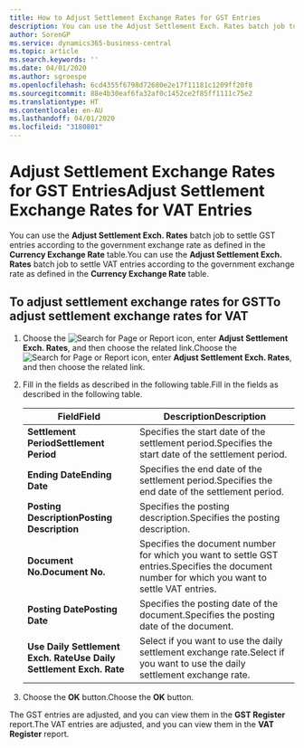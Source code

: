 ```yaml
---
title: How to Adjust Settlement Exchange Rates for GST Entries
description: You can use the Adjust Settlement Exch. Rates batch job to settle GST entries according to the government exchange rate as defined in the **Currency Exchange Rate** table.
author: SorenGP
ms.service: dynamics365-business-central
ms.topic: article
ms.search.keywords: ''
ms.date: 04/01/2020
ms.author: sgroespe
ms.openlocfilehash: 6cd4355f6798d72680e2e17f11181c1209ff20f8
ms.sourcegitcommit: 88e4b30eaf6fa32af0c1452ce2f85ff1111c75e2
ms.translationtype: HT
ms.contentlocale: en-AU
ms.lasthandoff: 04/01/2020
ms.locfileid: "3180801"
---
```

# <a name="adjust-settlement-exchange-rates-for-vat-entries"></a><span data-ttu-id="42d8d-103">Adjust Settlement Exchange Rates for GST Entries</span><span class="sxs-lookup"><span data-stu-id="42d8d-103">Adjust Settlement Exchange Rates for VAT Entries</span></span>
<span data-ttu-id="42d8d-104">You can use the **Adjust Settlement Exch. Rates** batch job to settle GST entries according to the government exchange rate as defined in the **Currency Exchange Rate** table.</span><span class="sxs-lookup"><span data-stu-id="42d8d-104">You can use the **Adjust Settlement Exch. Rates** batch job to settle VAT entries according to the government exchange rate as defined in the **Currency Exchange Rate** table.</span></span>  

## <a name="to-adjust-settlement-exchange-rates-for-vat"></a><span data-ttu-id="42d8d-105">To adjust settlement exchange rates for GST</span><span class="sxs-lookup"><span data-stu-id="42d8d-105">To adjust settlement exchange rates for VAT</span></span>  

1.  <span data-ttu-id="42d8d-106">Choose the ![Search for Page or Report](../../media/ui-search/search_small.png "Search for Page or Report icon") icon, enter **Adjust Settlement Exch. Rates**, and then choose the related link.</span><span class="sxs-lookup"><span data-stu-id="42d8d-106">Choose the ![Search for Page or Report](../../media/ui-search/search_small.png "Search for Page or Report icon") icon, enter **Adjust Settlement Exch. Rates**, and then choose the related link.</span></span>  
2.  <span data-ttu-id="42d8d-107">Fill in the fields as described in the following table.</span><span class="sxs-lookup"><span data-stu-id="42d8d-107">Fill in the fields as described in the following table.</span></span>  

    |<span data-ttu-id="42d8d-108">Field</span><span class="sxs-lookup"><span data-stu-id="42d8d-108">Field</span></span>|<span data-ttu-id="42d8d-109">Description</span><span class="sxs-lookup"><span data-stu-id="42d8d-109">Description</span></span>|  
    |---------------------------------|---------------------------------------|  
    |<span data-ttu-id="42d8d-110">**Settlement Period**</span><span class="sxs-lookup"><span data-stu-id="42d8d-110">**Settlement Period**</span></span>|<span data-ttu-id="42d8d-111">Specifies the start date of the settlement period.</span><span class="sxs-lookup"><span data-stu-id="42d8d-111">Specifies the start date of the settlement period.</span></span>|  
    |<span data-ttu-id="42d8d-112">**Ending Date**</span><span class="sxs-lookup"><span data-stu-id="42d8d-112">**Ending Date**</span></span>|<span data-ttu-id="42d8d-113">Specifies the end date of the settlement period.</span><span class="sxs-lookup"><span data-stu-id="42d8d-113">Specifies the end date of the settlement period.</span></span>|  
    |<span data-ttu-id="42d8d-114">**Posting Description**</span><span class="sxs-lookup"><span data-stu-id="42d8d-114">**Posting Description**</span></span>|<span data-ttu-id="42d8d-115">Specifies the posting description.</span><span class="sxs-lookup"><span data-stu-id="42d8d-115">Specifies the posting description.</span></span>|  
    |<span data-ttu-id="42d8d-116">**Document No.**</span><span class="sxs-lookup"><span data-stu-id="42d8d-116">**Document No.**</span></span>|<span data-ttu-id="42d8d-117">Specifies the document number for which you want to settle GST entries.</span><span class="sxs-lookup"><span data-stu-id="42d8d-117">Specifies the document number for which you want to settle VAT entries.</span></span>|  
    |<span data-ttu-id="42d8d-118">**Posting Date**</span><span class="sxs-lookup"><span data-stu-id="42d8d-118">**Posting Date**</span></span>|<span data-ttu-id="42d8d-119">Specifies the posting date of the document.</span><span class="sxs-lookup"><span data-stu-id="42d8d-119">Specifies the posting date of the document.</span></span>|  
    |<span data-ttu-id="42d8d-120">**Use Daily Settlement Exch. Rate**</span><span class="sxs-lookup"><span data-stu-id="42d8d-120">**Use Daily Settlement Exch. Rate**</span></span>|<span data-ttu-id="42d8d-121">Select if you want to use the daily settlement exchange rate.</span><span class="sxs-lookup"><span data-stu-id="42d8d-121">Select if you want to use the daily settlement exchange rate.</span></span>|  

3.  <span data-ttu-id="42d8d-122">Choose the **OK** button.</span><span class="sxs-lookup"><span data-stu-id="42d8d-122">Choose the **OK** button.</span></span>  

<span data-ttu-id="42d8d-123">The GST entries are adjusted, and you can view them in the **GST Register** report.</span><span class="sxs-lookup"><span data-stu-id="42d8d-123">The VAT entries are adjusted, and you can view them in the **VAT Register** report.</span></span>
